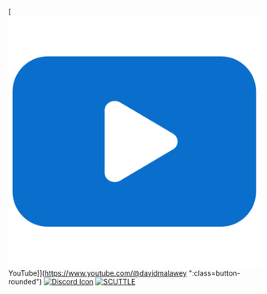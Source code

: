 [![YouTube](images/icon-youtube.svg?size=48) YouTube]](https://www.youtube.com/@davidmalawey ":class=button-rounded")
[![Discord Icon](https://icongr.am/simple/discord.svg?size=48&color=0A6ECC)](https://discord.gg/Ga3A3csy)
[![SCUTTLE](/_sidebar.mdimages/scuttle-navbaricon.png)](https://www.scuttlerobot.org/)